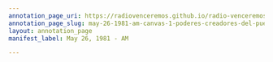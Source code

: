 ```yaml
---
annotation_page_uri: https://radiovenceremos.github.io/radio-venceremos-english-1/annotations/may-26-1981-am-canvas-1-poderes-creadores-del-pueblo.json
annotation_page_slug: may-26-1981-am-canvas-1-poderes-creadores-del-pueblo
layout: annotation_page
manifest_label: May 26, 1981 - AM

---
```

